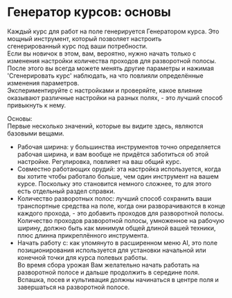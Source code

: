 # Генератор курсов: основы

  
Каждый курс для работ на поле генерируется Генератором курса. Это мощный инструмент, который позволяет настроить   
сгенерированный курс под ваши потребности.  
Если вы новичок в этом, вам, вероятно, нужно начать только с изменения настройки количества проходов для разворотной полосы.  
После этого вы всегда можете менять другие параметры и нажимая 'Сгенерировать курс' наблюдать, на что повлияли определённые изменения параметров.  
Экспериментируйте с настройками и проверяйте, какое влияние оказывают различные настройки на разных полях, - это лучший способ привыкнуть к нему.  


  
Основы:  
Первые несколько значений, которые вы видите здесь, являются базовыми вещами.  
- Рабочая ширина: у большинства инструментов точно определяется рабочая ширина, и вам вообще не придётся заботиться об этой настройке. Регулировка, повлияет на ваш общий курс.  
- Совместно работающих орудий: эта настройка используется, когда вы хотите чтобы работало больше, чем один инструмент на вашем курсе. Поскольку это становится немного сложнее, то для этого есть отдельный раздел справки.  
- Количество разворотных полос: лучший способ сохранить ваши транспортные средства на поле, когда они разворачиваются в конце каждого прохода, - это добавить проходов для разворотной полосы.  
Количество проходов разворотной полосы, умноженное на рабочую ширину, должно быть как минимум общей длиной вашей техники, плюс длинна прикреплённого инструмента.  
- Начать работу с: как упомянуто в расширенном меню AI, это поле позиционирования используется для установки начальной или конечной точки для курса полевых работы.   
Во время сбора урожая Вам желательно начать работать на разворотной полосе и дальше продолжить в середине поля.  
Вспашка, посев и культивация должны начинаться в центре поля и завершаться на разворотной полосе.  


